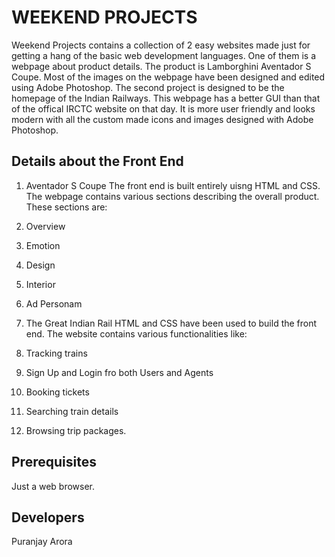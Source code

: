 # WEEKEND PROJECTS 
Weekend Projects contains a collection of 2 easy websites made just for getting a hang of the basic web development languages. One of them is a webpage about product details. The product is Lamborghini Aventador S Coupe. Most of the images on the webpage have been designed and edited using Adobe Photoshop. The second project is designed to be the homepage of the Indian Railways. This webpage has a better GUI than that of the offical IRCTC website on that day. It is more user friendly and looks modern with all the custom made icons and images designed with Adobe Photoshop. 

## Details about the Front End
1. Aventador S Coupe
The front end is built entirely uisng HTML and CSS. The webpage contains various sections describing the overall product. These sections are:
  1. Overview 
  2. Emotion
  3. Design 
  4. Interior 
  5. Ad Personam
  
2. The Great Indian Rail
HTML and CSS have been used to build the front end. The website contains various functionalities like:
  1. Tracking trains
  2. Sign Up and Login fro both Users and Agents
  3. Booking tickets 
  4. Searching train details
  5. Browsing trip packages.
  

## Prerequisites
Just a web browser. 

## Developers 
Puranjay Arora 
